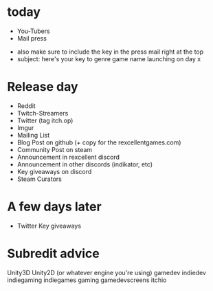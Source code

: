# today

* You-Tubers
* Mail press
 + also make sure to include the key in the press mail right at the top
 + subject: here's your key to genre game name launching on day x

# Release day

* Reddit
* Twitch-Streamers
* Twitter (tag itch.op)
* Imgur
* Mailing List
* Blog Post on github (+ copy for the rexcellentgames.com)
* Community Post on steam
* Announcement in rexcellent discord
* Announcement in other discords (indikator, etc)
* Key giveaways on discord
* Steam Curators

# A few days later

* Twitter Key giveaways

# Subredit advice

Unity3D
Unity2D
(or whatever engine you're using)
gamedev
indiedev
indiegaming
indiegames
gaming
gamedevscreens
itchio
